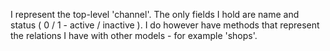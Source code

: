 I represent the top-level 'channel'. The only fields I hold are name and status ( 0 / 1 - active / inactive ). I do however have methods that represent the relations I have with other models - for example 'shops'.